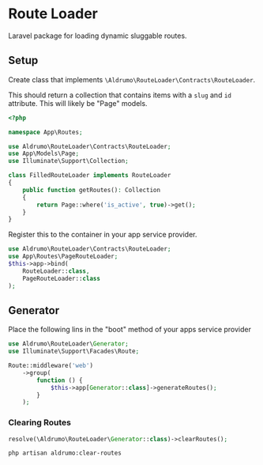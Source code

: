 # Route Loader

Laravel package for loading dynamic sluggable routes.

## Setup

Create class that implements `\Aldrumo\RouteLoader\Contracts\RouteLoader`.

This should return a collection that contains items with a `slug` and `id` attribute. This will likely be "Page" models.

```php
<?php

namespace App\Routes;

use Aldrumo\RouteLoader\Contracts\RouteLoader;
use App\Models\Page;
use Illuminate\Support\Collection;

class FilledRouteLoader implements RouteLoader
{
    public function getRoutes(): Collection
    {
        return Page::where('is_active', true)->get();
    }
}

```

Register this to the container in your app service provider.

```php
use Aldrumo\RouteLoader\Contracts\RouteLoader;
use App\Routes\PageRouteLoader;
$this->app->bind(
    RouteLoader::class,
    PageRouteLoader::class
);
```

## Generator

Place the following lins in the "boot" method of your apps service provider

```php
use Aldrumo\RouteLoader\Generator;
use Illuminate\Support\Facades\Route;

Route::middleware('web')
    ->group(
        function () {
            $this->app[Generator::class]->generateRoutes();
        }
    );
```

### Clearing Routes

```php
resolve(\Aldrumo\RouteLoader\Generator::class)->clearRoutes();
```

```bash
php artisan aldrumo:clear-routes
```

